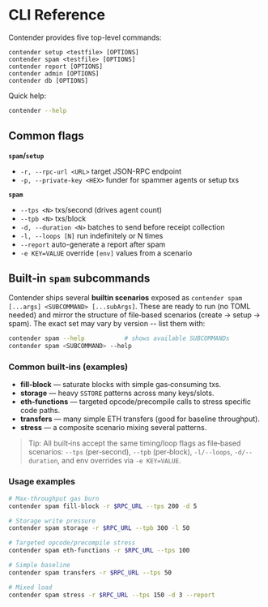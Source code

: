 # CLI Reference

Contender provides five top-level commands:

```
contender setup <testfile> [OPTIONS]
contender spam <testfile> [OPTIONS]
contender report [OPTIONS]
contender admin [OPTIONS]
contender db [OPTIONS]
```

Quick help:
```bash
contender --help
```

## Common flags

**`spam`/`setup`**

- `-r, --rpc-url <URL>` target JSON-RPC endpoint
- `-p, --private-key <HEX>` funder for spammer agents or setup txs

**`spam`**

- `--tps <N>` txs/second (drives agent count)
- `--tpb <N>` txs/block
- `-d, --duration <N>` batches to send before receipt collection
- `-l, --loops [N]` run indefinitely or N times
- `--report` auto-generate a report after spam
- `-e KEY=VALUE` override `[env]` values from a scenario

## Built‑in `spam` subcommands

Contender ships several **builtin scenarios** exposed as `contender spam [...args] <SUBCOMMAND> [...subArgs]`. These are ready to run (no TOML needed) and mirror the structure of file‑based scenarios (create → setup → spam). The exact set may vary by version -- list them with:

```bash
contender spam --help           # shows available SUBCOMMANDs
contender spam <SUBCOMMAND> --help
```

### Common built‑ins (examples)
- **fill-block** — saturate blocks with simple gas‑consuming txs.
- **storage** — heavy `SSTORE` patterns across many keys/slots.
- **eth-functions** — targeted opcode/precompile calls to stress specific code paths.
- **transfers** — many simple ETH transfers (good for baseline throughput).
- **stress** — a composite scenario mixing several patterns.

> Tip: All built‑ins accept the same timing/loop flags as file‑based scenarios:
> `--tps` (per‑second), `--tpb` (per‑block), `-l/--loops`, `-d/--duration`, and env overrides via `-e KEY=VALUE`.

### Usage examples
```bash
# Max‑throughput gas burn
contender spam fill-block -r $RPC_URL --tps 200 -d 5

# Storage write pressure
contender spam storage -r $RPC_URL --tpb 300 -l 50

# Targeted opcode/precompile stress
contender spam eth-functions -r $RPC_URL --tps 100

# Simple baseline
contender spam transfers -r $RPC_URL --tps 50

# Mixed load
contender spam stress -r $RPC_URL --tps 150 -d 3 --report
```
